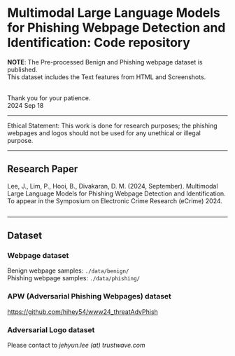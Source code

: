 # Multimodal Large Language Models for Phishing Webpage Detection and Identification: Code repository


**NOTE**: The Pre-processed Benign and Phishing webpage dataset is published.<br>
This dataset includes the Text features from HTML and Screenshots.<br><br>

Thank you for your patience.<br>
2024 Sep 18<br>

----

Ethical Statement: This work is done for research purposes; the phishing webpages and logos should not be used for any unethical or illegal purpose.

----
## Research Paper

Lee, J., Lim, P., Hooi, B., Divakaran, D. M. (2024, September). Multimodal Large Language Models for Phishing Webpage Detection and Identification. To appear in the Symposium on Electronic Crime Research (eCrime) 2024.

```
```

----
## Dataset

### Webpage dataset
Benign webpage samples: ```./data/benign/``` <br>
Phishing webpage samples: ```./data/phishing/```

### APW (Adversarial Phishing Webpages) dataset
https://github.com/hihey54/www24_threatAdvPhish

### Adversarial Logo dataset
Please contact to _jehyun.lee (at) trustwave.com_

